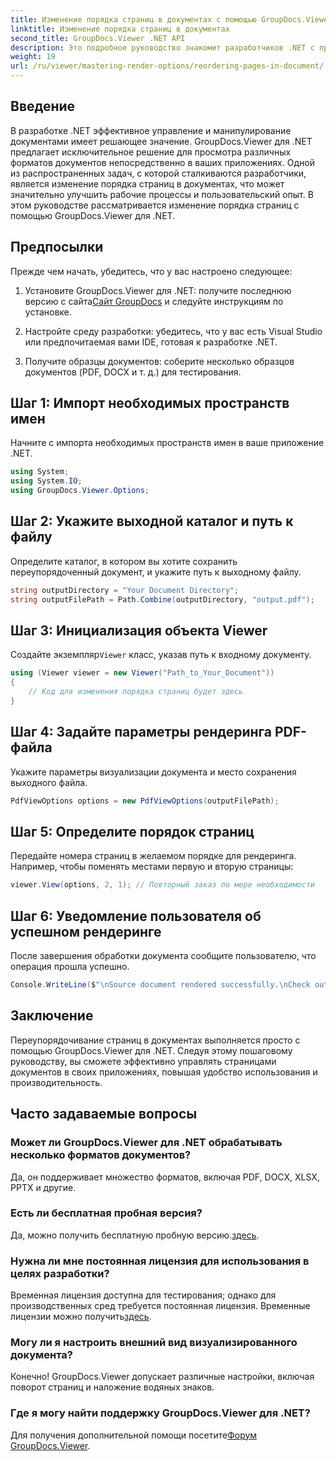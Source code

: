 ```yaml
---
title: Изменение порядка страниц в документах с помощью GroupDocs.Viewer для .NET
linktitle: Изменение порядка страниц в документах
second_title: GroupDocs.Viewer .NET API
description: Это подробное руководство знакомит разработчиков .NET с процессом переупорядочивания страниц в различных форматах документов с помощью GroupDocs.Viewer для .NET.
weight: 19
url: /ru/viewer/mastering-render-options/reordering-pages-in-document/
---
```

## Введение

В разработке .NET эффективное управление и манипулирование документами имеет решающее значение. GroupDocs.Viewer для .NET предлагает исключительное решение для просмотра различных форматов документов непосредственно в ваших приложениях. Одной из распространенных задач, с которой сталкиваются разработчики, является изменение порядка страниц в документах, что может значительно улучшить рабочие процессы и пользовательский опыт. В этом руководстве рассматривается изменение порядка страниц с помощью GroupDocs.Viewer для .NET.

## Предпосылки

Прежде чем начать, убедитесь, что у вас настроено следующее:

1.  Установите GroupDocs.Viewer для .NET: получите последнюю версию с сайта[Сайт GroupDocs](https://releases.groupdocs.com/viewer/net/) и следуйте инструкциям по установке.
   
2. Настройте среду разработки: убедитесь, что у вас есть Visual Studio или предпочитаемая вами IDE, готовая к разработке .NET.

3. Получите образцы документов: соберите несколько образцов документов (PDF, DOCX и т. д.) для тестирования.

## Шаг 1: Импорт необходимых пространств имен

Начните с импорта необходимых пространств имен в ваше приложение .NET.

```csharp
using System;
using System.IO;
using GroupDocs.Viewer.Options;
```

## Шаг 2: Укажите выходной каталог и путь к файлу

Определите каталог, в котором вы хотите сохранить переупорядоченный документ, и укажите путь к выходному файлу.

```csharp
string outputDirectory = "Your Document Directory";
string outputFilePath = Path.Combine(outputDirectory, "output.pdf");
```

## Шаг 3: Инициализация объекта Viewer

 Создайте экземпляр`Viewer` класс, указав путь к входному документу.

```csharp
using (Viewer viewer = new Viewer("Path_to_Your_Document"))
{
    // Код для изменения порядка страниц будет здесь
}
```

## Шаг 4: Задайте параметры рендеринга PDF-файла

Укажите параметры визуализации документа и место сохранения выходного файла.

```csharp
PdfViewOptions options = new PdfViewOptions(outputFilePath);
```

## Шаг 5: Определите порядок страниц

Передайте номера страниц в желаемом порядке для рендеринга. Например, чтобы поменять местами первую и вторую страницы:

```csharp
viewer.View(options, 2, 1); // Повторный заказ по мере необходимости
```

## Шаг 6: Уведомление пользователя об успешном рендеринге

После завершения обработки документа сообщите пользователю, что операция прошла успешно.

```csharp
Console.WriteLine($"\nSource document rendered successfully.\nCheck output in {outputDirectory}.");
```

## Заключение

Переупорядочивание страниц в документах выполняется просто с помощью GroupDocs.Viewer для .NET. Следуя этому пошаговому руководству, вы сможете эффективно управлять страницами документов в своих приложениях, повышая удобство использования и производительность.

## Часто задаваемые вопросы

### Может ли GroupDocs.Viewer для .NET обрабатывать несколько форматов документов?
Да, он поддерживает множество форматов, включая PDF, DOCX, XLSX, PPTX и другие.

### Есть ли бесплатная пробная версия?
 Да, можно получить бесплатную пробную версию.[здесь](https://releases.groupdocs.com/).

### Нужна ли мне постоянная лицензия для использования в целях разработки?
 Временная лицензия доступна для тестирования; однако для производственных сред требуется постоянная лицензия. Временные лицензии можно получить[здесь](https://purchase.groupdocs.com/temporary-license/).

### Могу ли я настроить внешний вид визуализированного документа?
Конечно! GroupDocs.Viewer допускает различные настройки, включая поворот страниц и наложение водяных знаков.

### Где я могу найти поддержку GroupDocs.Viewer для .NET?
 Для получения дополнительной помощи посетите[Форум GroupDocs.Viewer](https://forum.groupdocs.com/c/viewer/9).